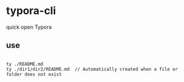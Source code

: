 # typora-cli

quick open Typora

## use

```shell

ty ./README.md
ty ./dir1/dir2/README.md  // Automatically created when a file or folder does not exist
```
